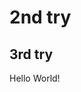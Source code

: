 <!DOCTYPE html>
<html>
<head>
	<title>Coursera test 2</title>
</head>
<body>
<h1>2nd try</h1>
<h2>3rd try</h2>
<p>Hello World!</p>
</body>
</html>